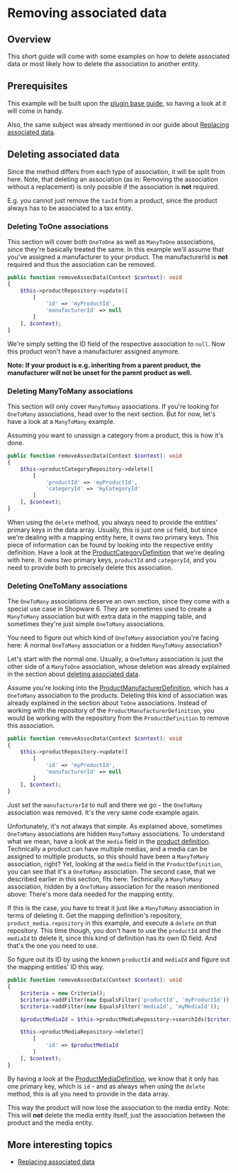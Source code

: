 # Removing associated data

## Overview

This short guide will come with some examples on how to delete associated data or most likely how to delete the association to another entity.

## Prerequisites

This example will be built upon the [plugin base guide](../../plugin-base-guide.md), so having a look at it will come in handy.

Also, the same subject was already mentioned in our guide about [Replacing associated data](replacing-associated-data.md).

## Deleting associated data

Since the method differs from each type of association, it will be split from here. Note, that deleting an association \(as in: Removing the association without a replacement\) is only possible if the association is **not** required.

E.g. you cannot just remove the `taxId` from a product, since the product always has to be associated to a tax entity.

### Deleting ToOne associations

This section will cover both `OneToOne` as well as `ManyToOne` associations, since they're basically treated the same. In this example we'll assume that you've assigned a manufacturer to your product. The manufacturerId is **not** required and thus the association can be removed.

```php
public function removeAssocData(Context $context): void
{
    $this->productRepository->update([
        [
            'id' => 'myProductId',
            'manufacturerId' => null
        ]
    ], $context);
}
```

We're simply setting the ID field of the respective association to `null`. Now this product won't have a manufacturer assigned anymore.

**Note: If your product is e.g. inheriting from a parent product, the manufacturer will not be unset for the parent product as well.**

### Deleting ManyToMany associations

This section will only cover `ManyToMany` associations. If you're looking for `OneToMany` associations, head over to the next section. But for now, let's have a look at a `ManyToMany` example.

Assuming you want to unassign a category from a product, this is how it's done.

```php
public function removeAssocData(Context $context): void
{
    $this->productCategoryRepository->delete([
        [
            'productId' => 'myProductId',
            'categoryId' => 'myCategoryId'
        ]
    ], $context);
}
```

When using the `delete` method, you always need to provide the entities' primary keys in the data array. Usually, this is just one `id` field, but since we're dealing with a mapping entity here, it owns two primary keys. This piece of information can be found by looking into the respective entity definition. Have a look at the [ProductCategoryDefinition](https://github.com/shopware/platform/blob/v6.3.4.1/src/Core/Content/Product/Aggregate/ProductCategory/ProductCategoryDefinition.php#L37-L41) that we're dealing with here. It owns two primary keys, `productId` and `categoryId`, and you need to provide both to precisely delete this association.

### Deleting OneToMany associations

The `OneToMany` associations deserve an own section, since they come with a special use case in Shopware 6. They are sometimes used to create a `ManyToMany` association but with extra data in the mapping table, and sometimes they're just simple `OneToMany` associations.

You need to figure out which kind of `OneToMany` association you're facing here: A normal `OneToMany` association or a hidden `ManyToMany` association?

Let's start with the normal one. Usually, a `OneToMany` association is just the other side of a `ManyToOne` association, whose deletion was already explained in the section about [deleting associated data](deleting-associated-data.md).

Assume you're looking into the [ProductManufacturerDefinition](https://github.com/shopware/platform/blob/master/src/Core/Content/Product/Aggregate/ProductManufacturer/ProductManufacturerDefinition.php), which has a `OneToMany` association to the products. Deleting this kind of association was already explained in the section about `ToOne` associations. Instead of working with the repository of the `ProductManufacturerDefinition`, you would be working with the repository from the `ProductDefinition` to remove this association.

```php
public function removeAssocData(Context $context): void
{
    $this->productRepository->update([
        [
            'id' => 'myProductId',
            'manufacturerId' => null
        ]
    ], $context);
}
```

Just set the `manufacturerId` to null and there we go - the `OneToMany` association was removed. It's the very same code example again.

Unfortunately, it's not always that simple. As explained above, sometimes `OneToMany` associations are hidden `ManyToMany` associations. To understand what we mean, have a look at the `media` field in the [product definition](https://github.com/shopware/platform/blob/v6.3.4.0/src/Core/Content/Product/ProductDefinition.php#L210-L211). Technically a product can have multiple medias, and a media can be assigned to multiple products, so this should have been a `ManyToMany` association, right? Yet, looking at the `media` field in the `ProductDefinition`, you can see that it's a `OneToMany` association. The second case, that we described earlier in this section, fits here: Technically a `ManyToMany` association, hidden by a `OneToMany` association for the reason mentioned above: There's more data needed for the mapping entity.

If this is the case, you have to treat it just like a `ManyToMany` association in terms of deleting it. Get the mapping definition's repository, `product_media.repository` in this example, and execute a `delete` on that repository. This time though, you don't have to use the `productId` and the `mediaId` to delete it, since this kind of definition has its own ID field. And that's the one you need to use.

So figure out its ID by using the known `productId` and `mediaId` and figure out the mapping entities' ID this way.

```php
public function removeAssocData(Context $context): void
{
    $criteria = new Criteria();
    $criteria->addFilter(new EqualsFilter('productId', 'myProductId'));
    $criteria->addFilter(new EqualsFilter('mediaId', 'myMediaId'));

    $productMediaId = $this->productMediaRepository->searchIds($criteria, $context)->firstId();

    $this->productMediaRepository->delete([
        [
            'id' => $productMediaId
        ]
    ], $context);
}
```

By having a look at the [ProductMediaDefinition](https://github.com/shopware/platform/blob/v6.3.4.1/src/Core/Content/Product/Aggregate/ProductMedia/ProductMediaDefinition.php), we know that it only has one primary key, which is `id` - and as always when using the `delete` method, this is all you need to provide in the data array.

This way the product will now lose the association to the media entity. Note: This will **not** delete the media entity itself, just the association between the product and the media entity.

## More interesting topics

* [Replacing associated data](replacing-associated-data.md)

